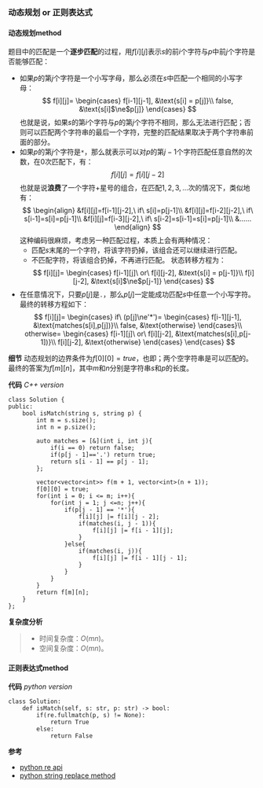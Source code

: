 ### 动态规划 or 正则表达式
#### 动态规划method
题目中的匹配是一个**逐步匹配**的过程，用$f[i][j]$表示$s$的前$i$个字符与$p$中前$j$个字符是否能够匹配：
- 如果$p$的第$j$个字符是一个小写字母，那么必须在$s$中匹配一个相同的小写字母：
    $$
    f[i][j]=
    \begin{cases}
    f[i-1][j-1], &\text{s[i] = p[j]}\\
    false, &\text{s[i]$\ne$p[j]}
    \end{cases}
    $$
    也就是说，如果$s$的第$i$个字符与$p$的第$j$个字符不相同，那么无法进行匹配；否则可以匹配两个字符串的最后一个字符，完整的匹配结果取决于两个字符串前面的部分。
- 如果$p$的第$j$个字符是`*`，那么就表示可以对$p$的第$j-1$个字符匹配任意自然的次数，在$0$次匹配下，有：
    $$f[i][j]=f[i][j-2]$$
    也就是说**浪费**了一个字符+星号的组合，在匹配$1,2,3,...$次的情况下，类似地有：
    $$
    \begin{align}
    &f[i][j]=f[i-1][j-2],\ if\ s[i]=p[j-1]\\
    &f[i][j]=f[i-2][j-2],\ if\ s[i-1]=s[i]=p[j-1]\\
    &f[i][j]=f[i-3][j-2],\ if\ s[i-2]=s[i-1]=s[i]=p[j-1]\\
    &......
    \end{align}
    $$
    这种编码很麻烦，考虑另一种匹配过程，本质上会有两种情况：
    - 匹配$s$末尾的一个字符，将该字符扔掉，该组合还可以继续进行匹配。
    - 不匹配字符，将该组合扔掉，不再进行匹配。
    状态转移方程为：
    $$
    f[i][j]=
    \begin{cases}
    f[i-1][j]\ or\ f[i][j-2], &\text{s[i] = p[j-1]}\\
    f[i][j-2],  &\text{s[i]$\ne$p[j-1]}
    \end{cases}
    $$
- 在任意情况下，只要$p[j]$是`.`，那么$p[j]$一定能成功匹配$s$中任意一个小写字符。
最终的转移方程如下：
$$
f[i][j]=
\begin{cases}
if\ (p[j]\ne'*')=
    \begin{cases}
    f[i-1][j-1],    &\text{matches(s[i],p[j])}\\
    false,  &\text{otherwise}
    \end{cases}\\
otherwise=
    \begin{cases}
    f[i-1][j]\ or\ f[i][j-2],   &\text{matches(s[i],p[j-1])}\\
    f[i][j-2],  &\text{otherwise}
    \end{cases}
\end{cases}
$$

**细节**
动态规划的边界条件为$f[0][0]=true$，也即；两个空字符串是可以匹配的。最终的答案为$f[m][n]$，其中$m$和$n$分别是字符串$s$和$p$的长度。

**代码**
*C++ version*
```
class Solution {
public:
    bool isMatch(string s, string p) {
        int m = s.size();
        int n = p.size();

        auto matches = [&](int i, int j){
            if(i == 0) return false;
            if(p[j - 1]=='.') return true;
            return s[i - 1] == p[j - 1];
        };

        vector<vector<int>> f(m + 1, vector<int>(n + 1));
        f[0][0] = true;
        for(int i = 0; i <= m; i++){
            for(int j = 1; j <=n; j++){
                if(p[j - 1] == '*'){
                    f[i][j] |= f[i][j - 2];
                    if(matches(i, j - 1)){
                        f[i][j] |= f[i - 1][j];
                    }
                }else{
                    if(matches(i, j)){
                        f[i][j] |= f[i - 1][j - 1];
                    }
                }
            }
        }
        return f[m][n];
    }
};
```
**复杂度分析**
> - 时间复杂度：$O(mn)$。
> - 空间复杂度：$O(mn)$。
#### 正则表达式method
**代码**
*python version*
```
class Solution:
    def isMatch(self, s: str, p: str) -> bool:
        if(re.fullmatch(p, s) != None):
            return True
        else:
            return False      
```
**参考**
- [python re api](https://docs.python.org/3/library/re.html)
- [python string replace method](https://www.w3schools.com/python/ref_string_replace.asp)

